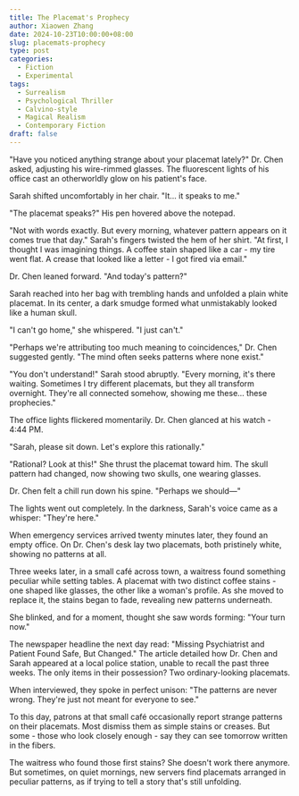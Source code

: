 ```yaml
---
title: The Placemat's Prophecy
author: Xiaowen Zhang
date: 2024-10-23T10:00:00+08:00
slug: placemats-prophecy
type: post
categories:
  - Fiction
  - Experimental
tags:
  - Surrealism
  - Psychological Thriller
  - Calvino-style
  - Magical Realism
  - Contemporary Fiction
draft: false
---
```


"Have you noticed anything strange about your placemat lately?" Dr. Chen asked, adjusting his wire-rimmed glasses. The fluorescent lights of his office cast an otherworldly glow on his patient's face.

Sarah shifted uncomfortably in her chair. "It... it speaks to me."

"The placemat speaks?" His pen hovered above the notepad.

"Not with words exactly. But every morning, whatever pattern appears on it comes true that day." Sarah's fingers twisted the hem of her shirt. "At first, I thought I was imagining things. A coffee stain shaped like a car - my tire went flat. A crease that looked like a letter - I got fired via email."

Dr. Chen leaned forward. "And today's pattern?"

Sarah reached into her bag with trembling hands and unfolded a plain white placemat. In its center, a dark smudge formed what unmistakably looked like a human skull.

"I can't go home," she whispered. "I just can't."

"Perhaps we're attributing too much meaning to coincidences," Dr. Chen suggested gently. "The mind often seeks patterns where none exist."

"You don't understand!" Sarah stood abruptly. "Every morning, it's there waiting. Sometimes I try different placemats, but they all transform overnight. They're all connected somehow, showing me these... these prophecies."

The office lights flickered momentarily. Dr. Chen glanced at his watch - 4:44 PM.

"Sarah, please sit down. Let's explore this rationally."

"Rational? Look at this!" She thrust the placemat toward him. The skull pattern had changed, now showing two skulls, one wearing glasses.

Dr. Chen felt a chill run down his spine. "Perhaps we should—"

The lights went out completely. In the darkness, Sarah's voice came as a whisper: "They're here."

When emergency services arrived twenty minutes later, they found an empty office. On Dr. Chen's desk lay two placemats, both pristinely white, showing no patterns at all.

Three weeks later, in a small café across town, a waitress found something peculiar while setting tables. A placemat with two distinct coffee stains - one shaped like glasses, the other like a woman's profile. As she moved to replace it, the stains began to fade, revealing new patterns underneath.

She blinked, and for a moment, thought she saw words forming: "Your turn now."

The newspaper headline the next day read: "Missing Psychiatrist and Patient Found Safe, But Changed." The article detailed how Dr. Chen and Sarah appeared at a local police station, unable to recall the past three weeks. The only items in their possession? Two ordinary-looking placemats.

When interviewed, they spoke in perfect unison: "The patterns are never wrong. They're just not meant for everyone to see."

To this day, patrons at that small café occasionally report strange patterns on their placemats. Most dismiss them as simple stains or creases. But some - those who look closely enough - say they can see tomorrow written in the fibers.

The waitress who found those first stains? She doesn't work there anymore. But sometimes, on quiet mornings, new servers find placemats arranged in peculiar patterns, as if trying to tell a story that's still unfolding.
